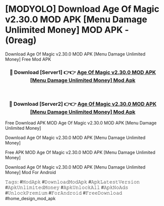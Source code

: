 # [MODYOLO] Download Age Of Magic v2.30.0 MOD APK [Menu Damage Unlimited Money] MOD APK - (0reag)
Download Age Of Magic v2.30.0 MOD APK [Menu Damage Unlimited Money] Free Mod APK

<div align="center">
<h3>🔴 Download [Server1] 👉👉 <a href="https://apk-comot.site?title=Age_Of_Magic_v2.30.0_MOD_APK_[Menu_Damage_Unlimited_Money]">Age Of Magic v2.30.0 MOD APK [Menu Damage Unlimited Money] Mod Apk</a></h3><br>

<h3>🔴 Download [Server2] 👉👉 <a href="https://apk-comot.site?title=Age_Of_Magic_v2.30.0_MOD_APK_[Menu_Damage_Unlimited_Money]">Age Of Magic v2.30.0 MOD APK [Menu Damage Unlimited Money] Mod Apk</a></h3>
</div>


Free Download APK MOD Age Of Magic v2.30.0 MOD APK [Menu Damage Unlimited Money]

Download Age Of Magic v2.30.0 MOD APK [Menu Damage Unlimited Money] 

Free APK MOD Age Of Magic v2.30.0 MOD APK [Menu Damage Unlimited Money] 

Download Age Of Magic v2.30.0 MOD APK [Menu Damage Unlimited Money] Mod For Android

𝚃𝚊𝚐𝚜: #𝙼𝚘𝚍𝙰𝚙𝚔 #𝙳𝚘𝚠𝚗𝚕𝚘𝚊𝚍𝙼𝚘𝚍𝙰𝚙𝚔 #𝙰𝚙𝚔𝙻𝚊𝚝𝚎𝚜𝚝𝚅𝚎𝚛𝚜𝚒𝚘𝚗 #𝙰𝚙𝚔𝚄𝚗𝚕𝚒𝚖𝚒𝚝𝚎𝚍𝙼𝚘𝚗𝚎𝚢 #𝙰𝚙𝚔𝚄𝚗𝚕𝚘𝚌𝚔𝙰𝚕𝚕 #𝙰𝚙𝚔𝙽𝚘𝙰𝚍𝚜 #𝚄𝚗𝚕𝚘𝚌𝚔𝙿𝚛𝚎𝚖𝚒𝚞𝚖 #𝙵𝚘𝚛𝙰𝚗𝚍𝚛𝚘𝚒𝚍 #𝙵𝚛𝚎𝚎𝙳𝚘𝚠𝚗𝚕𝚘𝚊𝚍 #home_design_mod_apk
